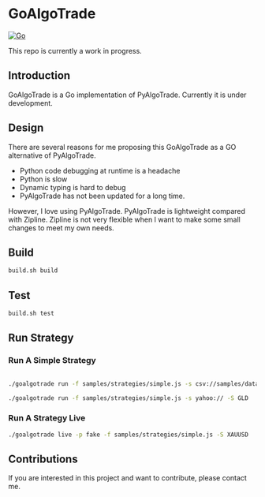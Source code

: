 # GoAlgoTrade

[![Go](https://github.com/wilsonwang371/goalgotrade/actions/workflows/go.yml/badge.svg)](https://github.com/wilsonwang371/goalgotrade/actions/workflows/go.yml)

This repo is currently a work in progress.

## Introduction

GoAlgoTrade is a Go implementation of PyAlgoTrade. Currently it is under development.

## Design

There are several reasons for me proposing this GoAlgoTrade as a GO alternative of PyAlgoTrade.

* Python code debugging at runtime is a headache
* Python is slow
* Dynamic typing is hard to debug
* PyAlgoTrade has not been updated for a long time.

However, I love using PyAlgoTrade. PyAlgoTrade is lightweight compared with Zipline. Zipline is not very flexible when
I want to make some small changes to meet my own needs.



## Build

```bash
build.sh build
```

## Test

```bash
build.sh test
```

## Run Strategy


### Run A Simple Strategy

```bash

./goalgotrade run -f samples/strategies/simple.js -s csv://samples/data/DBC-2007-yahoofinance.csv 

./goalgotrade run -f samples/strategies/simple.js -s yahoo:// -S GLD

```

### Run A Strategy Live

```bash
./goalgotrade live -p fake -f samples/strategies/simple.js -S XAUUSD
```


## Contributions

If you are interested in this project and want to contribute, please contact me.
